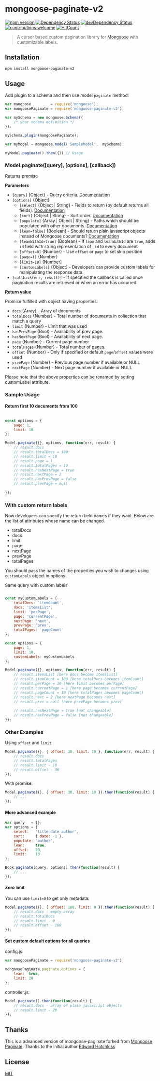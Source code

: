 # mongoose-paginate-v2
[![npm version](https://img.shields.io/npm/v/mongoose-paginate-v2.svg)](https://www.npmjs.com/package/mongoose-paginate-v2)
[![Dependency Status](https://david-dm.org/aravindnc/mongoose-paginate-v2.svg)](https://david-dm.org/aravindnc/mongoose-paginate-v2)
[![devDependency Status](https://david-dm.org/aravindnc/mongoose-paginate-v2/dev-status.svg)](https://david-dm.org/aravindnc/mongoose-paginate-v2#info=devDependencies)
[![contributions welcome](https://img.shields.io/badge/contributions-welcome-brightgreen.svg?style=flat)](https://github.com/aravindnc/mongoose-paginate-v2/issues)
[![HitCount](http://hits.dwyl.io/aravindnc/mongoose-paginate-v2.svg)](http://hits.dwyl.io/aravindnc/mongoose-paginate-v2)

> A cursor based custom pagination library for [Mongoose](http://mongoosejs.com) with customizable labels.

## Installation

```sh
npm install mongoose-paginate-v2
```

## Usage

Add plugin to a schema and then use model `paginate` method:

```js
var mongoose         = require('mongoose');
var mongoosePaginate = require('mongoose-paginate-v2');

var mySchema = new mongoose.Schema({ 
    /* your schema definition */ 
});

mySchema.plugin(mongoosePaginate);

var myModel = mongoose.model('SampleModel',  mySchema); 

myModel.paginate().then({}) // Usage
```

### Model.paginate([query], [options], [callback])

Returns promise

**Parameters**

* `[query]` {Object} - Query criteria. [Documentation](https://docs.mongodb.org/manual/tutorial/query-documents)
* `[options]` {Object}
  - `[select]` {Object | String} - Fields to return (by default returns all fields). [Documentation](http://mongoosejs.com/docs/api.html#query_Query-select) 
  - `[sort]` {Object | String} - Sort order. [Documentation](http://mongoosejs.com/docs/api.html#query_Query-sort) 
  - `[populate]` {Array | Object | String} - Paths which should be populated with other documents. [Documentation](http://mongoosejs.com/docs/api.html#query_Query-populate)
  - `[lean=false]` {Boolean} - Should return plain javascript objects instead of Mongoose documents?  [Documentation](http://mongoosejs.com/docs/api.html#query_Query-lean)
  - `[leanWithId=true]` {Boolean} - If `lean` and `leanWithId` are `true`, adds `id` field with string representation of `_id` to every document
  - `[offset=0]` {Number} - Use `offset` or `page` to set skip position
  - `[page=1]` {Number}
  - `[limit=10]` {Number}
  - `[customLabels]` {Object} - Developers can provide custom labels for manipulating the response data.
* `[callback(err, result)]` - If specified the callback is called once pagination results are retrieved or when an error has occurred

**Return value**

Promise fulfilled with object having properties:
* `docs` {Array} - Array of documents
* `totalDocs` {Number} - Total number of documents in collection that match a query
* `limit` {Number} - Limit that was used
* `hasPrevPage` {Bool} - Availability of prev page.
* `hasNextPage` {Bool} - Availability of next page.
* `page` {Number} - Current page number 
* `totalPages` {Number} - Total number of pages.
* `offset` {Number} - Only if specified or default `page`/`offset` values were used
* `prevPage` {Number} - Previous page number if available or NULL
* `nextPage` {Number} - Next page number if available or NULL

Please note that the above properties can be renamed by setting customLabel attribute.

### Sample Usage

#### Return first 10 documents from 100

```javascript

const options = {
    page: 1,
    limit: 10
};

Model.paginate({}, options, function(err, result) {
    // result.docs
    // result.totalDocs = 100
    // result.limit = 10
    // result.page = 1
    // result.totalPages = 10    
    // result.hasNextPage = true
    // result.nextPage = 2
    // result.hasPrevPage = false
    // result.prevPage = null
    
});
```

### With custom return labels

Now developers can specify the return field names if they want. Below are the list of attributes whose name can be changed.

* totalDocs
* docs
* limit
* page
* nextPage
* prevPage
* totalPages

You should pass the names of the properties you wish to changes using `customLabels` object in options.

Same query with custom labels
```javascript

const myCustomLabels = {
    totalDocs: 'itemCount',
    docs: 'itemsList',
    limit: 'perPage',
    page: 'currentPage',
    nextPage: 'next',
    prevPage: 'prev',
    totalPages: 'pageCount'
};

const options = {
    page: 1,
    limit: 10,
    customLabels: myCustomLabels
};

Model.paginate({}, options, function(err, result) {
    // result.itemsList [here docs become itemsList]
    // result.itemCount = 100 [here totalDocs becomes itemCount]
    // result.perPage = 10 [here limit becomes perPage]
    // result.currentPage = 1 [here page becomes currentPage]
    // result.pageCount = 10 [here totalPages becomes pageCount]
    // result.next = 2 [here nextPage becomes next]
    // result.prev = null [here prevPage becomes prev]
    
    // result.hasNextPage = true [not changeable]
    // result.hasPrevPage = false [not changeable]
});
```

### Other Examples

Using `offset` and `limit`:
```javascript
Model.paginate({}, { offset: 30, limit: 10 }, function(err, result) {
    // result.docs
    // result.totalPages
    // result.limit - 10
    // result.offset - 30
});
```

With promise:
```js
Model.paginate({}, { offset: 30, limit: 10 }).then(function(result) {
    // ...
});
```

#### More advanced example

```javascript
var query   = {};
var options = {
    select:   'title date author',
    sort:     { date: -1 },
    populate: 'author',
    lean:     true,
    offset:   20, 
    limit:    10
};

Book.paginate(query, options).then(function(result) {
    // ...
});
```

#### Zero limit

You can use `limit=0` to get only metadata:

```javascript
Model.paginate({}, { offset: 100, limit: 0 }).then(function(result) {
    // result.docs - empty array
    // result.totalDocs
    // result.limit - 0
    // result.offset - 100
});
```

#### Set custom default options for all queries

config.js:
```javascript
var mongoosePaginate = require('mongoose-paginate-v2');

mongoosePaginate.paginate.options = { 
    lean:  true,
    limit: 20
};
```

controller.js:
```javascript
Model.paginate().then(function(result) {
    // result.docs - array of plain javascript objects
    // result.limit - 20
});
```

## Thanks
This is a advanced version of mongoose-paginate forked from [Mongoose Paginate](https://www.npmjs.com/package/mongoose-paginate). Thanks to the initial author [Edward Hotchkiss](https://www.npmjs.com/~edwardhotchkiss)

## License
[MIT](LICENSE)
